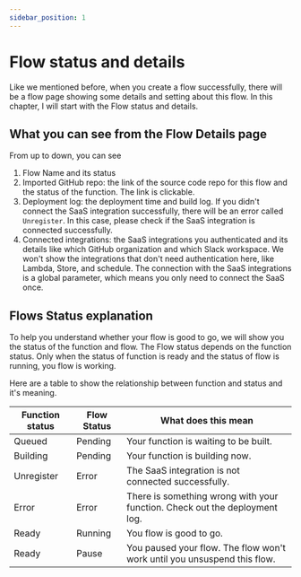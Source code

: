 ```yaml
---
sidebar_position: 1
---
```


# Flow status and details

Like we mentioned before, when you create a flow successfully, there will be a flow page showing some details and setting about this flow. In this chapter, I will start with the Flow status and details.

## What you can see from the Flow Details page

From up to down, you can see

1. Flow Name and its status
2. Imported GitHub repo: the link of the source code repo for this flow and the status of the function. The link is clickable.
3. Deployment log: the deployment time and build log. If you didn't connect the SaaS integration successfully, there will be an error called `Unregister`. In this case, please check if the SaaS integration is connected successfully.
4. Connected integrations: the SaaS integrations you authenticated and its details like which GitHub organization and which Slack workspace. We won't show the integrations that don't need authentication here, like Lambda, Store, and schedule. The connection with the SaaS integrations is a global parameter, which means you only need to connect the SaaS once.

## Flows Status explanation

To help you understand whether your flow is good to go, we will show you the status of the function and flow. The Flow status depends on the function status. Only when the status of function is ready and the status of flow is running, you flow is working.

Here are a table to show the relationship between function and status and it's meaning.

| Function status | Flow Status | What does this mean |
|-----------------|-------------|-----------------------------------|
| Queued          | Pending     | Your function is waiting to be built.     |
| Building        | Pending     | Your function is building now.    |
| Unregister      | Error       | The SaaS integration is not connected successfully.  |
| Error           | Error       | There is something wrong with your function. Check out the deployment log. |
| Ready           | Running     | You flow is good to go.    |
| Ready           | Pause       | You paused your flow. The flow won't work until you unsuspend this flow.   |

